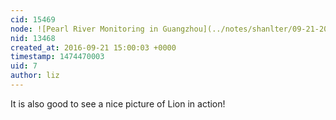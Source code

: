 ```yaml
---
cid: 15469
node: ![Pearl River Monitoring in Guangzhou](../notes/shanlter/09-21-2016/pearl-river-monitoring-in-guangzhou)
nid: 13468
created_at: 2016-09-21 15:00:03 +0000
timestamp: 1474470003
uid: 7
author: liz
---
```


It is also good to see a nice picture of Lion in action!